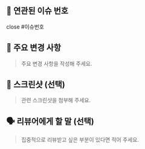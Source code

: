 ## 📌 연관된 이슈 번호

close #이슈번호

## 🌱 주요 변경 사항

> 주요 변경 사항을 작성해 주세요.

## 📸 스크린샷 (선택)

> 관련 스크린샷을 첨부해 주세요.

## 🗣 리뷰어에게 할 말 (선택)

> 집중적으로 리뷰받고 싶은 부분이 있다면 적어 주세요.
